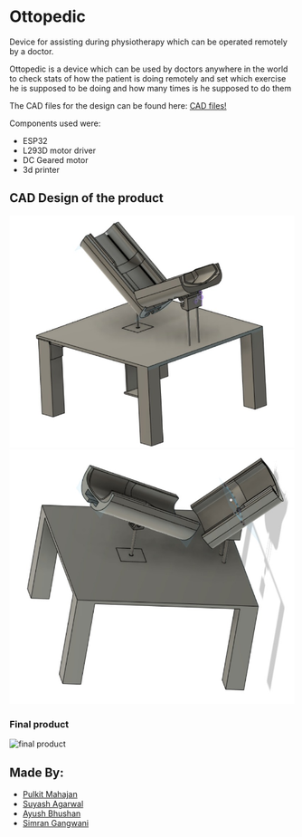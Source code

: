 # Ottopedic
Device for assisting during physiotherapy which can be operated remotely by a doctor.

Ottopedic is a device which can be used by doctors anywhere in the world to check stats of how the patient is doing remotely and set which exercise he is supposed to be doing and how many times is he supposed to do them

The CAD files for the  design can be found here: [CAD files!](https://a360.co/2SYAvSb)

Components used were:
* ESP32
* L293D motor driver
* DC Geared motor
* 3d printer

## CAD Design of the product
![design 1](resources/design1.jpg)
![design 2](resources/design2.jpg)

### Final product
![final product](resources/final_product.jpeg)

## Made By:
* [Pulkit Mahajan](https://github.com/pulkitmahajan23)
* [Suyash Agarwal](https://github.com/suyashagarwal1902)
* [Ayush Bhushan](https://github.com/mechieanic)
* [Simran Gangwani](https://github.com/crabsim)
